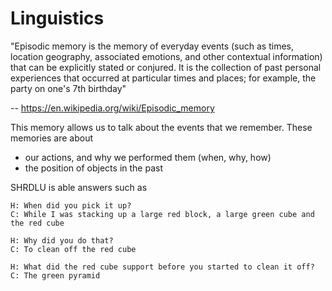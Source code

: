# Linguistics

"Episodic memory is the memory of everyday events (such as times, location geography, associated emotions, and other contextual information) that can be explicitly stated or conjured. It is the collection of past personal experiences that occurred at particular times and places; for example, the party on one's 7th birthday" 

-- https://en.wikipedia.org/wiki/Episodic_memory

This memory allows us to talk about the events that we remember. These memories are about

- our actions, and why we performed them (when, why, how)
- the position of objects in the past

SHRDLU is able answers such as

    H: When did you pick it up?
    C: While I was stacking up a large red block, a large green cube and the red cube

    H: Why did you do that?
    C: To clean off the red cube

    H: What did the red cube support before you started to clean it off?
    C: The green pyramid

